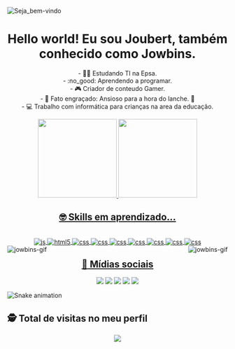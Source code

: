 <img max-width="100%" align="center" alt="Seja_bem-vindo" src="https://media.discordapp.net/attachments/938245863451553833/948712720830697542/jowbins.png?width=996&height=272"></a>

# <div align="center">Hello world! Eu sou Joubert, também conhecido como Jowbins. </div>

<div>
  <p>
    <div align="center"> - 👨‍🎓 Estudando TI na Epsa. </div>
  <div align="center"> - :no_good: Aprendendo a programar. </div>
  <div align="center"> - 🎮 Criador de conteudo Gamer. </div>
<div align="center"> - 🎈 Fato engraçado: Ansioso para a hora do lanche. 🍔 </div>
<div align="center"> - 💻 Trabalho com informática para crianças na area da educação. </div>
  </p>
</div>

<div>
<div align="center">
  <a href="https://linktr.ee/jowbins">
  <img height="180em" src="https://github-readme-stats.vercel.app/api?username=jowbins&show_icons=true&theme=tokyonight&include_all_commits=true&count_private=true"/>
  <img height="180em" src="https://github-readme-stats.vercel.app/api/top-langs/?username=jowbins&layout=compact&langs_count=16&theme=tokyonight"/>
  </div>
 </div>
  

<div style="display: inline_block">

  ## <div align="center">🤓 Skills em aprendizado... 
<br>
 <div align="center">
  <img align="center" alt="js" src="https://img.shields.io/badge/JavaScript-F7DF1E?style=for-the-badge&logo=javascript&logoColor=black" />
  <img align="center" alt="html5" src="https://img.shields.io/badge/HTML5-E34F26?style=for-the-badge&logo=html5&logoColor=white" />
  <img align="center" alt="css" src="https://img.shields.io/badge/CSS3-1572B6?style=for-the-badge&logo=css3&logoColor=white" />
  <img align="center" alt="css" src="https://img.shields.io/badge/Bootstrap-563D7C?style=for-the-badge&logo=bootstrap&logoColor=white" />
  <img align="center" alt="css" src="https://img.shields.io/badge/Angular-DD0031?style=for-the-badge&logo=angular&logoColor=white" />
  <img align="center" alt="css" src="https://img.shields.io/badge/Dart-0175C2?style=for-the-badge&logo=dart&logoColor=white" />
  <img align="center" alt="css" src="https://img.shields.io/badge/Flutter-02569B?style=for-the-badge&logo=flutter&logoColor=white" />
  <img align="center" alt="css" src="https://img.shields.io/badge/C%23-239120?style=for-the-badge&logo=c-sharp&logoColor=white" />
  <img align="center" alt="css" src="https://img.shields.io/badge/MySQL-005C84?style=for-the-badge&logo=mysql&logoColor=white" />
 </div>
  
  <img align="right" alt="jowbins-gif" src="https://media.discordapp.net/attachments/938245863451553833/943964734728835153/aaaasssss-unscreen.gif">
  <img align="left" alt="jowbins-gif" src="https://cdn.discordapp.com/attachments/938245863451553833/944397421289549824/solta-o-som-1--unscreen.gif">
</div>

  ## <div align="center"> :dart: Mídias sociais </div>
  
  <div>
    <div align="center">
  <a href="https://www.youtube.com/c/jowbins" target="_blank"><img src="https://img.shields.io/badge/YouTube-FF0000?style=for-the-badge&logo=youtube&logoColor=white" target="_blank"></a>
  <a href="https://instagram.com/jowbins" target="_blank"><img src="https://img.shields.io/badge/-Instagram-%23E4405F?style=for-the-badge&logo=instagram&logoColor=white" target="_blank"></a>
 	<a href="https://www.twitch.tv/jowbins" target="_blank"><img src="https://img.shields.io/badge/Twitch-9146FF?style=for-the-badge&logo=twitch&logoColor=white" target="_blank"></a>
 <a href="https://discord.com/invite/ajKSHcchQc" target="_blank"><img src="https://img.shields.io/badge/Discord-7289DA?style=for-the-badge&logo=discord&logoColor=white" target="_blank"></a> 
  <a href = "joubert.bim@gmail.com"><img src="https://img.shields.io/badge/Gmail-D14836?style=for-the-badge&logo=gmail&logoColor=white" target="_blank"></a>
    </div>

    
  ![Snake animation](https://github.com/jowbins/jowbins/blob/output/github-contribution-grid-snake.svg)
</div>

<p align="center"> 

 ## :detective: Total de visitas no meu perfil <br>
 <p align="center"> 
   <img alingn="center" src="https://profile-counter.glitch.me/jowbins/count.svg" />
 </p>

</p>
